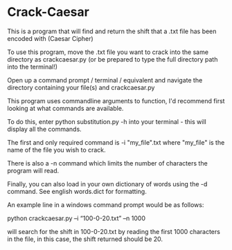 # Crack-Caesar

This is a program that will find and return the shift that a .txt file has been encoded with (Caesar Cipher)

To use this program, move the .txt file you want to crack into the same directory as crackcaesar.py (or be prepared to type the full directory path into the terminal!)

Open up a command prompt / terminal / equivalent and navigate the directory containing your file(s) and crackcaesar.py

This program uses commandline arguments to function, I'd recommend first looking at what commands are available.

To do this, enter python substitution.py -h into your terminal - this will display all the commands.

The first and only required command is -i "my_file".txt where "my_file" is the name of the file you wish to crack.

There is also a -n command which limits the number of characters the program will read.

Finally, you can also load in your own dictionary of words using the -d command. See english words.dict for formatting.

An example line in a windows command prompt would be as follows:

python crackcaesar.py –i “100-0-20.txt” –n 1000 

will search for the shift in 100-0-20.txt by reading the first 1000 characters in the file, in this case, the shift returned should be 20.
